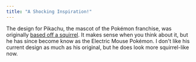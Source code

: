 ```yaml
---
title: "A Shocking Inspiration!"
---
```


The design for Pikachu, the mascot of the Pokémon franchise, was originally [based off a squirrel](https://kotaku.com/pikachu-wasnt-based-on-a-mouse-but-a-squirrel-1825738117). It makes sense when you think about it, but he has since become know as the Electric Mouse Pokémon. I don't like his current design as much as his original, but he does look more squirrel-like now.

